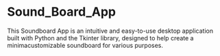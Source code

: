 # Sound_Board_App
This Soundboard App is an intuitive and easy-to-use desktop application built with Python and the Tkinter library, designed to help create a minimacustomizable soundboard for various purposes.
